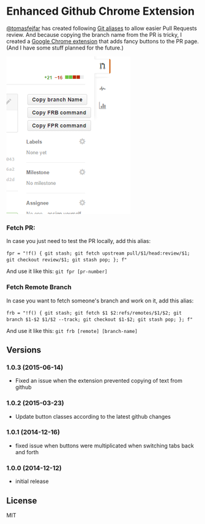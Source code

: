 # Enhanced Github Chrome Extension

[@tomasfejfar](https://github.com/tomasfejfar/) has created following [Git aliases](https://git.wiki.kernel.org/index.php/Aliases#Introduction)
to allow easier Pull Requests review. And because copying the branch name from the PR is tricky, I created 
a [Google Chrome extension](https://chrome.google.com/webstore/detail/enhanced-github/ajdnkfdmjijmemfjogiabpoeihamlbgo) that adds fancy buttons to the PR page. (And I have some stuff planned for the future.)

![Enhanced Github Chrome Extension](preview.png)

### Fetch PR:
In case you just need to test the PR locally, add this alias:

`fpr = "!f() { git stash; git fetch upstream pull/$1/head:review/$1; git checkout review/$1; git stash pop; }; f"`

And use it like this: `git fpr [pr-number]`


### Fetch Remote Branch
In case you want to fetch someone's branch and work on it, add this alias:

`frb = "!f() { git stash; git fetch $1 $2:refs/remotes/$1/$2; git branch $1-$2 $1/$2 --track; git checkout $1-$2; git stash pop; }; f"`

And use it like this: `git frb [remote] [branch-name]`

## Versions

### 1.0.3 (2015-06-14)
- Fixed an issue when the extension prevented copying of text from github

### 1.0.2 (2015-03-23)
- Update button classes according to the latest github changes

### 1.0.1 (2014-12-16)
- fixed issue when buttons were multiplicated when switching tabs back and forth

### 1.0.0 (2014-12-12)
- initial release

## License
MIT
